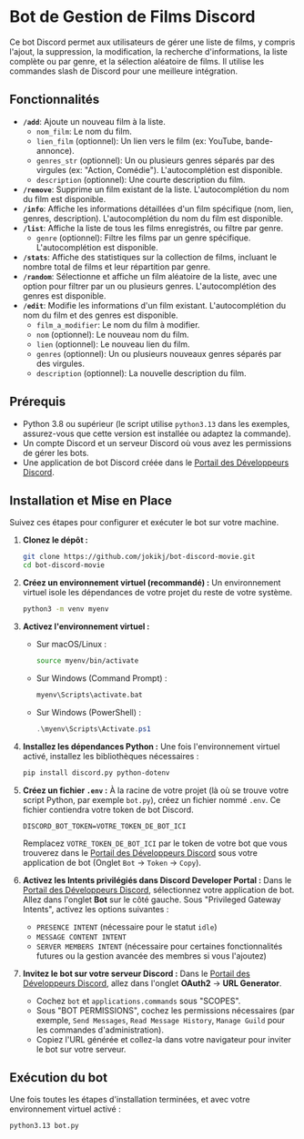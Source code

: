 # Bot de Gestion de Films Discord

Ce bot Discord permet aux utilisateurs de gérer une liste de films, y compris l'ajout, la suppression, la modification, la recherche d'informations, la liste complète ou par genre, et la sélection aléatoire de films. Il utilise les commandes slash de Discord pour une meilleure intégration.

## Fonctionnalités

* **`/add`**: Ajoute un nouveau film à la liste.
    * `nom_film`: Le nom du film.
    * `lien_film` (optionnel): Un lien vers le film (ex: YouTube, bande-annonce).
    * `genres_str` (optionnel): Un ou plusieurs genres séparés par des virgules (ex: "Action, Comédie"). L'autocomplétion est disponible.
    * `description` (optionnel): Une courte description du film.
* **`/remove`**: Supprime un film existant de la liste. L'autocomplétion du nom du film est disponible.
* **`/info`**: Affiche les informations détaillées d'un film spécifique (nom, lien, genres, description). L'autocomplétion du nom du film est disponible.
* **`/list`**: Affiche la liste de tous les films enregistrés, ou filtre par genre.
    * `genre` (optionnel): Filtre les films par un genre spécifique. L'autocomplétion est disponible.
* **`/stats`**: Affiche des statistiques sur la collection de films, incluant le nombre total de films et leur répartition par genre.
* **`/random`**: Sélectionne et affiche un film aléatoire de la liste, avec une option pour filtrer par un ou plusieurs genres. L'autocomplétion des genres est disponible.
* **`/edit`**: Modifie les informations d'un film existant. L'autocomplétion du nom du film et des genres est disponible.
    * `film_a_modifier`: Le nom du film à modifier.
    * `nom` (optionnel): Le nouveau nom du film.
    * `lien` (optionnel): Le nouveau lien du film.
    * `genres` (optionnel): Un ou plusieurs nouveaux genres séparés par des virgules.
    * `description` (optionnel): La nouvelle description du film.

## Prérequis

* Python 3.8 ou supérieur (le script utilise `python3.13` dans les exemples, assurez-vous que cette version est installée ou adaptez la commande).
* Un compte Discord et un serveur Discord où vous avez les permissions de gérer les bots.
* Une application de bot Discord créée dans le [Portail des Développeurs Discord](https://discord.com/developers/applications).

## Installation et Mise en Place

Suivez ces étapes pour configurer et exécuter le bot sur votre machine.

1.  **Clonez le dépôt :**
    ```bash
    git clone https://github.com/jokikj/bot-discord-movie.git
    cd bot-discord-movie
    ```

2.  **Créez un environnement virtuel (recommandé) :**
    Un environnement virtuel isole les dépendances de votre projet du reste de votre système.
    ```bash
    python3 -m venv myenv
    ```

3.  **Activez l'environnement virtuel :**
    * Sur macOS/Linux :
        ```bash
        source myenv/bin/activate
        ```
    * Sur Windows (Command Prompt) :
        ```bash
        myenv\Scripts\activate.bat
        ```
    * Sur Windows (PowerShell) :
        ```powershell
        .\myenv\Scripts\Activate.ps1
        ```

4.  **Installez les dépendances Python :**
    Une fois l'environnement virtuel activé, installez les bibliothèques nécessaires :
    ```bash
    pip install discord.py python-dotenv
    ```

5.  **Créez un fichier `.env` :**
    À la racine de votre projet (là où se trouve votre script Python, par exemple `bot.py`), créez un fichier nommé `.env`. Ce fichier contiendra votre token de bot Discord.
    ```
    DISCORD_BOT_TOKEN=VOTRE_TOKEN_DE_BOT_ICI
    ```
    Remplacez `VOTRE_TOKEN_DE_BOT_ICI` par le token de votre bot que vous trouverez dans le [Portail des Développeurs Discord](https://discord.com/developers/applications) sous votre application de bot (Onglet `Bot` -> `Token` -> `Copy`).

6.  **Activez les Intents privilégiés dans Discord Developer Portal :**
    Dans le [Portail des Développeurs Discord](https://discord.com/developers/applications), sélectionnez votre application de bot.
    Allez dans l'onglet **Bot** sur le côté gauche.
    Sous "Privileged Gateway Intents", activez les options suivantes :
    * `PRESENCE INTENT` (nécessaire pour le statut `idle`)
    * `MESSAGE CONTENT INTENT`
    * `SERVER MEMBERS INTENT` (nécessaire pour certaines fonctionnalités futures ou la gestion avancée des membres si vous l'ajoutez)

7.  **Invitez le bot sur votre serveur Discord :**
    Dans le [Portail des Développeurs Discord](https://discord.com/developers/applications), allez dans l'onglet **OAuth2** -> **URL Generator**.
    * Cochez `bot` et `applications.commands` sous "SCOPES".
    * Sous "BOT PERMISSIONS", cochez les permissions nécessaires (par exemple, `Send Messages`, `Read Message History`, `Manage Guild` pour les commandes d'administration).
    * Copiez l'URL générée et collez-la dans votre navigateur pour inviter le bot sur votre serveur.

## Exécution du bot

Une fois toutes les étapes d'installation terminées, et avec votre environnement virtuel activé :

```bash
python3.13 bot.py
